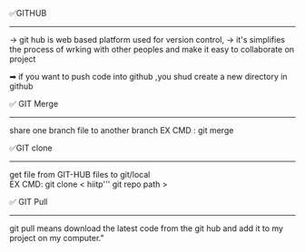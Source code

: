 
✅GITHUB
**********************
-> git hub is web based platform used for version control,
-> it's simplifies the process of wrking with other peoples and 
   make it easy to collaborate on project

➡ if you want to push code into github ,you shud create 
   a new directory in github

✅ GIT Merge 
**********************
share one branch file to another branch 
EX CMD : git merge <Source-Branch> <Destination-Branch>

✅GIT clone
*********************
get file from GIT-HUB files to git/local  
 EX CMD: git clone < hiitp''' git repo path >

✅ GIT Pull
******************
git pull means download the latest code from the git hub and add
it to my project on my computer."

